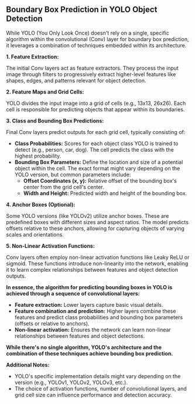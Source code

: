 ## Boundary Box Prediction in YOLO Object Detection

While YOLO (You Only Look Once) doesn't rely on a single, specific algorithm within the convolutional (Conv) layer for boundary box prediction, it leverages a combination of techniques embedded within its architecture.

**1. Feature Extraction:**

The initial Conv layers act as feature extractors. They process the input image through filters to progressively extract higher-level features like shapes, edges, and patterns relevant for object detection.

**2. Feature Maps and Grid Cells:**

YOLO divides the input image into a grid of cells (e.g., 13x13, 26x26). Each cell is responsible for predicting objects that appear within its boundaries.

**3. Class and Bounding Box Predictions:**

Final Conv layers predict outputs for each grid cell, typically consisting of:

* **Class Probabilities:** Scores for each object class YOLO is trained to detect (e.g., person, car, dog). The cell predicts the class with the highest probability.
* **Bounding Box Parameters:** Define the location and size of a potential object within the cell. The exact format might vary depending on the YOLO version, but common parameters include:
    * **Offset Coordinates (x, y):** Relative offset of the bounding box's center from the grid cell's center.
    * **Width and Height:** Predicted width and height of the bounding box.

**4. Anchor Boxes (Optional):**

Some YOLO versions (like YOLOv2) utilize anchor boxes. These are predefined boxes with different sizes and aspect ratios. The model predicts offsets relative to these anchors, allowing for capturing objects of varying scales and orientations.

**5. Non-Linear Activation Functions:**

Conv layers often employ non-linear activation functions like Leaky ReLU or sigmoid. These functions introduce non-linearity into the network, enabling it to learn complex relationships between features and object detection outputs.

**In essence, the algorithm for predicting bounding boxes in YOLO is achieved through a sequence of convolutional layers:**

* **Feature extraction:** Lower layers capture basic visual details.
* **Feature combination and prediction:** Higher layers combine these features and predict class probabilities and bounding box parameters (offsets or relative to anchors).
* **Non-linear activation:** Ensures the network can learn non-linear relationships between features and object detections.

**While there's no single algorithm, YOLO's architecture and the combination of these techniques achieve bounding box prediction.**

**Additional Notes:**

* YOLO's specific implementation details might vary depending on the version (e.g., YOLOv1, YOLOv2, YOLOv3, etc.).
* The choice of activation functions, number of convolutional layers, and grid cell size can influence performance and detection accuracy.
